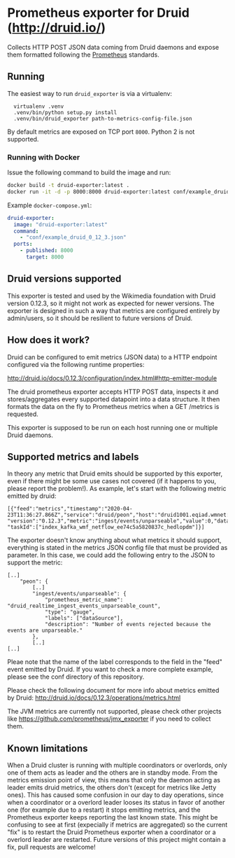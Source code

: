# Prometheus exporter for Druid (http://druid.io/)

Collects HTTP POST JSON data coming from Druid daemons and expose them formatted
following the [Prometheus](https://prometheus.io) standards.

## Running

The easiest way to run `druid_exporter` is via a virtualenv:

```
  virtualenv .venv
  .venv/bin/python setup.py install
  .venv/bin/druid_exporter path-to-metrics-config-file.json
```

By default metrics are exposed on TCP port `8000`. Python 2 is not supported.

### Running with Docker

Issue the following command to build the image and run:

```bash
docker build -t druid-exporter:latest .
docker run -it -d -p 8000:8000 druid-exporter:latest conf/example_druid_0_12_3.json
```

Example `docker-compose.yml`:
```yaml
druid-exporter:
  image: "druid-exporter:latest"
  command: 
    - "conf/example_druid_0_12_3.json"
  ports:
    - published: 8000
      target: 8000
```

## Druid versions supported

This exporter is tested and used by the Wikimedia foundation with Druid version 0.12.3,
so it might not work as expected for newer versions. The exporter is designed in such a way
that metrics are configured entirely by admin/users, so it should be resilient to future
versions of Druid.

## How does it work?

Druid can be configured to emit metrics (JSON data) to a HTTP endpoint configured
via the following runtime properties:

http://druid.io/docs/0.12.3/configuration/index.html#http-emitter-module

The druid prometheus exporter accepts HTTP POST data, inspects it and stores/aggregates
every supported datapoint into a data structure. It then formats the
data on the fly to Prometheus metrics when a GET /metrics is requested.

This exporter is supposed to be run on each host running one or multiple Druid daemons.

## Supported metrics and labels

In theory any metric that Druid emits should be supported by this exporter, even if there might
be some use cases not covered (if it happens to you, please report the problem!).
As example, let's start with the following metric emitted by druid:

```
[{"feed":"metrics","timestamp":"2020-04-23T11:36:27.866Z","service":"druid/peon","host":"druid1001.eqiad.wmnet:8201",
"version":"0.12.3","metric":"ingest/events/unparseable","value":0,"dataSource":"wmf_netflow",
"taskId":["index_kafka_wmf_netflow_ee74c5a5820837c_hedlopdm"]}]
```

The exporter doesn't know anything about what metrics it should support, everything is stated
in the metrics JSON config file that must be provided as parameter. In this case, we could add the following
entry to the JSON to support the metric:

```
[..]
    "peon": {
    	[..]
        "ingest/events/unparseable": {
            "prometheus_metric_name": "druid_realtime_ingest_events_unparseable_count",
            "type": "gauge",
            "labels": ["dataSource"],
            "description": "Number of events rejected because the events are unparseable."
        },
        [..]
[..]
```

Pleae note that the name of the label corresponds to the field in the "feed" event emitted
by Druid.
If you want to check a more complete example, please see the conf directory of this repository.

Please check the following document for more info about metrics emitted by Druid:
http://druid.io/docs/0.12.3/operations/metrics.html

The JVM metrics are currently not supported, please check other projects
like https://github.com/prometheus/jmx_exporter if you need to collect them.

## Known limitations

When a Druid cluster is running with multiple coordinators or overlords,
only one of them acts as leader and the others are in standby mode. From the metrics
emission point of view, this means that only the daemon acting as leader emits druid metrics,
the others don't (except for metrics like Jetty ones). This has caused some confusion
in our day to day operations, since when a coordinator or a overlord leader looses
its status in favor of another one (for example due to a restart) it stops emitting
metrics, and the Prometheus exporter keeps reporting the last known state. This might
be confusing to see at first (expecially if metrics are aggregated) so the current
"fix" is to restart the Druid Prometheus exporter when a coordinator or a overlord
leader are restarted. Future versions of this project might contain a fix, pull
requests are welcome!

